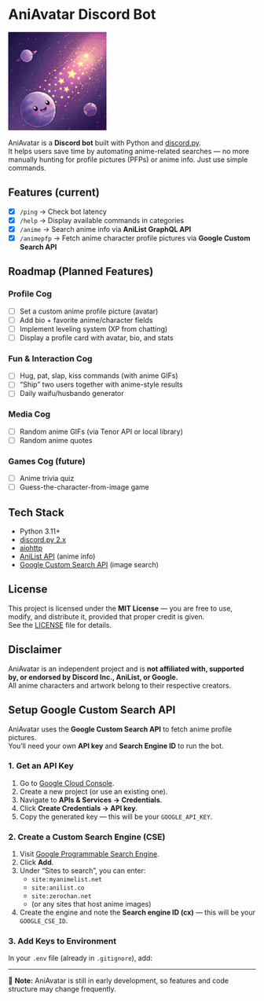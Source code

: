 # AniAvatar Discord Bot  

<img src="assets/aniavatar.png" width="200" />  

AniAvatar is a **Discord bot** built with Python and [discord.py](https://discordpy.readthedocs.io/).  
It helps users save time by automating anime-related searches — no more manually hunting for profile pictures (PFPs) or anime info. Just use simple commands.  

## Features (current)  
- [x] `/ping` → Check bot latency  
- [x] `/help` → Display available commands in categories  
- [x] `/anime` → Search anime info via **AniList GraphQL API**  
- [x] `/animepfp` → Fetch anime character profile pictures via **Google Custom Search API**  

## Roadmap (Planned Features)  

### Profile Cog  
- [ ] Set a custom anime profile picture (avatar)  
- [ ] Add bio + favorite anime/character fields  
- [ ] Implement leveling system (XP from chatting)  
- [ ] Display a profile card with avatar, bio, and stats  

### Fun & Interaction Cog  
- [ ] Hug, pat, slap, kiss commands (with anime GIFs)  
- [ ] “Ship” two users together with anime-style results  
- [ ] Daily waifu/husbando generator  

### Media Cog  
- [ ] Random anime GIFs (via Tenor API or local library)  
- [ ] Random anime quotes  

### Games Cog (future)  
- [ ] Anime trivia quiz  
- [ ] Guess-the-character-from-image game  

## Tech Stack  
- Python 3.11+  
- [discord.py 2.x](https://pypi.org/project/discord.py/)  
- [aiohttp](https://docs.aiohttp.org/)  
- [AniList API](https://anilist.co/graphiql) (anime info)  
- [Google Custom Search API](https://developers.google.com/custom-search) (image search)  

## License  
This project is licensed under the **MIT License** — you are free to use, modify, and distribute it, provided that proper credit is given.  
See the [LICENSE](LICENSE) file for details.  

## Disclaimer  
AniAvatar is an independent project and is **not affiliated with, supported by, or endorsed by Discord Inc., AniList, or Google.**  
All anime characters and artwork belong to their respective creators.  

## Setup Google Custom Search API

AniAvatar uses the **Google Custom Search API** to fetch anime profile pictures.  
You’ll need your own **API key** and **Search Engine ID** to run the bot.

### 1. Get an API Key
1. Go to [Google Cloud Console](https://console.cloud.google.com/).
2. Create a new project (or use an existing one).
3. Navigate to **APIs & Services → Credentials**.
4. Click **Create Credentials → API key**.
5. Copy the generated key — this will be your `GOOGLE_API_KEY`.

### 2. Create a Custom Search Engine (CSE)
1. Visit [Google Programmable Search Engine](https://programmablesearchengine.google.com/).
2. Click **Add**.
3. Under “Sites to search”, you can enter:
   - `site:myanimelist.net`
   - `site:anilist.co`
   - `site:zerochan.net`
   - (or any sites that host anime images)
4. Create the engine and note the **Search engine ID (cx)** — this will be your `GOOGLE_CSE_ID`.

### 3. Add Keys to Environment
In your `.env` file (already in `.gitignore`), add:


---  

🚧 **Note:** AniAvatar is still in early development, so features and code structure may change frequently.  

